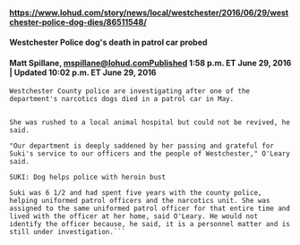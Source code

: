 #### https://www.lohud.com/story/news/local/westchester/2016/06/29/westchester-police-dog-dies/86511548/
#### Westchester Police dog's death in patrol car probed
#### Matt Spillane, mspillane@lohud.comPublished 1:58 p.m. ET June 29, 2016 | Updated 10:02 p.m. ET June 29, 2016
```Westchester County police are investigating after one of the department's narcotics dogs died in a patrol car in May.```

```Suki, a black Labrador retriever, was found unresponsive in a patrol car on May 20 after the car's temperature alert system either failed or was not set properly, said Kieran O'Leary, a Westchester County police spokesman.

She was rushed to a local animal hospital but could not be revived, he said.

"Our department is deeply saddened by her passing and grateful for Suki's service to our officers and the people of Westchester," O'Leary said.

SUKI: Dog helps police with heroin bust

Suki was 6 1/2 and had spent five years with the county police, helping uniformed patrol officers and the narcotics unit. She was assigned to the same uniformed patrol officer for that entire time and lived with the officer at her home, said O'Leary. He would not identify the officer because, he said, it is a personnel matter and is still under investigation.```
